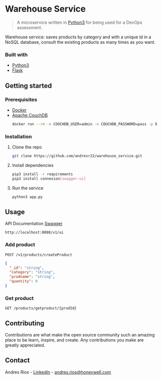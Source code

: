 Warehouse Service
==================

> A microservice written in [Python3](https://www.python.org/download/releases/3.0/) for being used for a DevOps assessment.

Warehouse service: saves products by category and with a unique id in a NoSQL database, consult the existing products as many times as you want.

### Built with

- [Python3](https://www.python.org/download/releases/3.0/)
- [Flask](https://flask.palletsprojects.com/en/1.1.x/)

Getting started
---------------

### Prerequisites

- [Docker](https://www.docker.com/)
- [Apache CouchDB](http://couchdb.apache.org)
  ```sh
  docker run --rm -e COUCHDB_USER=admin -e COUCHDB_PASSWORD=pass -p 5984:5984 couchdb
  ```

### Installation
1. Clone the repo
   ```sh
   git clone https://github.com/andresr22/warehouse_service.git
   ```
2. Install dependencies
   ```sh
   pip3 install -r requirements
   pip3 install connexion[swagger-ui]
   ```

3. Run the service
   ```sh
   python3 app.py
   ```

Usage
-----
API Documentation [Swagger](https://swagger.io/)
```
http://localhost:8080/v1/ui
```

### Add product
```
POST /v1/products/createProduct
```
```json
{
  "_id": "string",
  "category": "string",
  "prodname": "string",
  "quantity": 0
}
```

### Get product

```
GET /products/getproduct/{prodId}
```

Contributing
---------------

Contributions are what make the open source community such an amazing place to be learn, inspire, and create. Any contributions you make are greatly appreciated.

## Contact

Andres Rios - [LinkedIn](https://www.linkedin.com/in/andresriosgtz/) - andres.rios@honeywell.com
